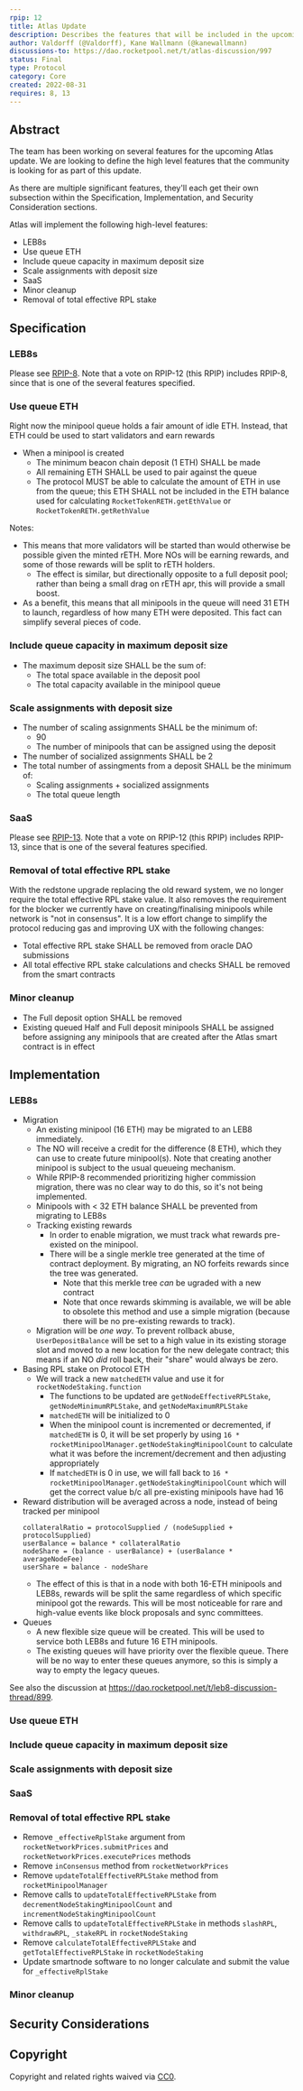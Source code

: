 ```yaml
---
rpip: 12
title: Atlas Update
description: Describes the features that will be included in the upcoming Atlas update.
author: Valdorff (@Valdorff), Kane Wallmann (@kanewallmann)
discussions-to: https://dao.rocketpool.net/t/atlas-discussion/997
status: Final
type: Protocol
category: Core
created: 2022-08-31
requires: 8, 13
---
```


## Abstract
The team has been working on several features for the upcoming Atlas update. We are looking to
define the high level features that the community is looking for as part of this update.

As there are multiple significant features, they'll each get their own subsection within
the Specification, Implementation, and Security Consideration sections.

Atlas will implement the following high-level features:
- LEB8s
- Use queue ETH
- Include queue capacity in maximum deposit size
- Scale assignments with deposit size
- SaaS
- Minor cleanup
- Removal of total effective RPL stake

## Specification

### LEB8s
Please see [RPIP-8](https://rpips.rocketpool.net/RPIPs/RPIP-8). Note that a vote on RPIP-12 (this RPIP) includes RPIP-8, since that
is one of the several features specified.

### Use queue ETH

Right now the minipool queue holds a fair amount of idle ETH. Instead, that ETH could be used to 
start validators and earn rewards
- When a minipool is created
  - The minimum beacon chain deposit (1 ETH) SHALL be made
  - All remaining ETH SHALL be used to pair against the queue
  - The protocol MUST be able to calculate the amount of ETH in use from the queue; this ETH SHALL
    not be included in the ETH balance used for calculating `RocketTokenRETH.getEthValue` or
    `RocketTokenRETH.getRethValue` 

Notes:
- This means that more validators will be started than would otherwise be possible given the minted
rETH. More NOs will be earning rewards, and some of those rewards will be split to rETH holders.
  - The effect is similar, but directionally opposite to a full deposit pool; rather than being a
    small drag on rETH apr, this will provide a small boost.
- As a benefit, this means that all minipools in the queue will need 31 ETH to launch, regardless
  of how many ETH were deposited. This fact can simplify several pieces of code.

### Include queue capacity in maximum deposit size
- The maximum deposit size SHALL be the sum of:
  - The total space available in the deposit pool
  - The total capacity available in the minipool queue

### Scale assignments with deposit size
- The number of scaling assignments SHALL be the minimum of:
  - 90
  - The number of minipools that can be assigned using the deposit
- The number of socialized assignments SHALL be 2
- The total number of assingments from a deposit SHALL be the minimum of:
  - Scaling assignments + socialized assignments
  - The total queue length

### SaaS
Please see [RPIP-13](https://rpips.rocketpool.net/RPIPs/RPIP-13). Note that a vote on RPIP-12 (this RPIP) includes RPIP-13, since that
is one of the several features specified.

### Removal of total effective RPL stake
With the redstone upgrade replacing the old reward system, we no longer require the total effective RPL
stake value. It also removes the requirement for the blocker we currently have on creating/finalising
minipools while network is "not in consensus". It is a low effort change to simplify the protocol
reducing gas and improving UX with the following changes:

- Total effective RPL stake SHALL be removed from oracle DAO submissions
- All total effective RPL stake calculations and checks SHALL be removed from the smart contracts

### Minor cleanup
- The Full deposit option SHALL be removed
- Existing queued Half and Full deposit minipools SHALL be assigned before assigning any minipools
  that are created after the Atlas smart contract is in effect

## Implementation

### LEB8s
- Migration
  - An existing minipool (16 ETH) may be migrated to an LEB8 immediately.
  - The NO will receive a credit for the difference (8 ETH), which they can use to create future
    minipool(s). Note that creating another minipool is subject to the usual queueing mechanism.
  - While RPIP-8 recommended prioritizing higher commission migration, there was no clear way to do
    this, so it's not being implemented.
  - Minipools with < 32 ETH balance SHALL be prevented from migrating to LEB8s
  - Tracking existing rewards
    - In order to enable migration, we must track what rewards pre-existed on the minipool.
    - There will be a single merkle tree generated at the time of contract deployment. By migrating, 
      an NO forfeits rewards since the tree was generated.
      - Note that this merkle tree _can_ be ugraded with a new contract
      - Note that once rewards skimming is available, we will be able to obsolete this method and
        use a simple migration (because there will be no pre-existing rewards to track).
  - Migration will be _one way_. To prevent rollback abuse, `UserDepositBalance` will be set to a
    high value in its existing storage slot and moved to a new location for the new delegate
    contract; this means if an NO _did_ roll back, their "share" would always be zero.
- Basing RPL stake on Protocol ETH
  - We will track a new `matchedETH` value and use it for `rocketNodeStaking.function`
    - The functions to be updated are `getNodeEffectiveRPLStake`, `getNodeMinimumRPLStake`, and
      `getNodeMaximumRPLStake`
    - `matchedETH` will be initialized to 0
    - When the minipool count is incremented or decremented, if `matchedETH` is 0, it will be set
      properly by using `16 * rocketMinipoolManager.getNodeStakingMinipoolCount` to calculate what
      it was before the increment/decrement and then adjusting appropriately
    - If `matchedETH` is 0 in use, we will fall back to
      `16 * rocketMinipoolManager.getNodeStakingMinipoolCount` which will get the correct value b/c
      all pre-existing minipools have had 16
- Reward distribution will be averaged across a node, instead of being tracked per minipool
  ```
  collateralRatio = protocolSupplied / (nodeSupplied + protocolSupplied)
  userBalance = balance * collateralRatio
  nodeShare = (balance - userBalance) + (userBalance * averageNodeFee)
  userShare = balance - nodeShare
  ```
  - The effect of this is that in a node with both 16-ETH minipools and LEB8s, rewards will be split
    the same regardless of which specific minipool got the rewards. This will be most noticeable for
    rare and high-value events like block proposals and sync committees.
- Queues
  - A new flexible size queue will be created. This will be used to service both LEB8s and future
    16 ETH minipools.
  - The existing queues will have priority over the flexible queue. There will be no way to enter
    these queues anymore, so this is simply a way to empty the legacy queues.

See also the discussion at https://dao.rocketpool.net/t/leb8-discussion-thread/899.

### Use queue ETH

### Include queue capacity in maximum deposit size

### Scale assignments with deposit size

### SaaS

### Removal of total effective RPL stake
- Remove `_effectiveRplStake` argument from `rocketNetworkPrices.submitPrices` and `rocketNetworkPrices.executePrices` methods
- Remove `inConsensus` method from `rocketNetworkPrices`
- Remove `updateTotalEffectiveRPLStake` method from `rocketMinipoolManager`
- Remove calls to `updateTotalEffectiveRPLStake` from `decrementNodeStakingMinipoolCount` and `incrementNodeStakingMinipoolCount`
- Remove calls to `updateTotalEffectiveRPLStake` in methods `slashRPL`, `withdrawRPL`, `_stakeRPL` in `rocketNodeStaking`
- Remove `calculateTotalEffectiveRPLStake` and `getTotalEffectiveRPLStake` in `rocketNodeStaking`
- Update smartnode software to no longer calculate and submit the value for `_effectiveRplStake`

### Minor cleanup

## Security Considerations

## Copyright
Copyright and related rights waived via [CC0](https://creativecommons.org/publicdomain/zero/1.0/).
